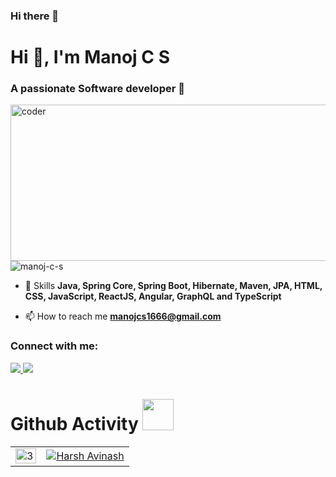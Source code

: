 ### Hi there 👋

<h1 align="left">Hi 👋, I'm Manoj C S</h1>
<h3 align="left">A passionate Software developer 🙂</h3>
<img align="right" alt="coder" width="600" height="250"  src="https://www.wingstechsolutions.com/wp-content/uploads/2022/03/full-stack-development.gif"/>

<p align="left"> <img src="https://komarev.com/ghpvc/?username=manoj-c-s&label=Profile%20views&color=0e75b6&style=flat" alt="manoj-c-s" /> </p>

- 💬 Skills **Java, Spring
Core, Spring Boot, Hibernate, Maven, JPA, HTML, CSS, JavaScript, ReactJS, Angular, GraphQL
and TypeScript**

- 📫 How to reach me **manojcs1666@gmail.com**

<h3 align="left">Connect with me:</h3>
<p align="left">
 <a href="https://linkedin.com/in/manoj-cs"><img src="https://img.shields.io/badge/linkedin-%230077B5.svg?&style=for-the-badge&logo=linkedin&logoColor=white" /> </a>
<a href="https://www.instagram.com/manoj_c_s_02" ><img src = "https://img.shields.io/badge/instagram-%23E4405F.svg?&style=for-the-badge&logo=instagram&logoColor=white"></a>

</p>

# Github Activity <img src="https://i.pinimg.com/originals/e5/93/ab/e593ab0589d5f1b389e4dfbcce2bce20.gif" width="50">

<table>
  <tr>
    <td><img src="https://github-readme-streak-stats.herokuapp.com/?user=manoj-c-s&theme=highcontrast"  display=block width=100% height=auto alt="3" align="right"></td>
<td><a href="https://github.com/ryo-ma/github-profile-trophy">
    <img src="https://github-profile-trophy.vercel.app/?username=iresharma&theme=dracula&column=4&margin-w=15&margin-h=15" alt="Harsh Avinash" />
      </a></td>
   </tr> 

</table>


<!-- <img align="center" width="200" height="200" src="https://github-readme-stats.vercel.app/api?username=manoj-c-s&show_icons=true&locale=en" alt="manoj-c-s" /> -->

